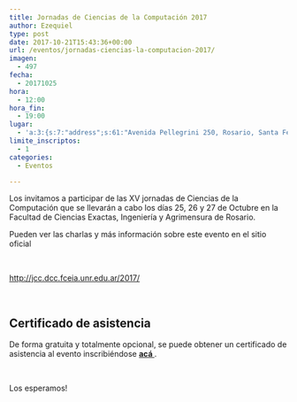 ```yaml
---
title: Jornadas de Ciencias de la Computación 2017
author: Ezequiel
type: post
date: 2017-10-21T15:43:36+00:00
url: /eventos/jornadas-ciencias-la-computacion-2017/
imagen:
  - 497
fecha:
  - 20171025
hora:
  - 12:00
hora_fin:
  - 19:00
lugar:
  - 'a:3:{s:7:"address";s:61:"Avenida Pellegrini 250, Rosario, Santa Fe Province, Argentina";s:3:"lat";s:18:"-32.95931699999999";s:3:"lng";s:18:"-60.62889899999999";}'
limite_inscriptos:
  - 1
categories:
  - Eventos

---
```

Los invitamos a participar de las XV jornadas de Ciencias de la Computación que se llevarán a cabo los días 25, 26 y 27 de Octubre en la Facultad de Ciencias Exactas, Ingeniería y Agrimensura de Rosario.

Pueden ver las charlas y más información sobre este evento en el sitio oficial

&nbsp;

http://jcc.dcc.fceia.unr.edu.ar/2017/

&nbsp;

<div class="cont">
  <h2>
    Certificado de asistencia
  </h2>
  
  <p>
    De forma gratuita y totalmente opcional, se puede obtener un certificado de asistencia al evento inscribiéndose <b><a href="https://goo.gl/forms/9rnpkkR6zgS96Vn73" target="_blank" rel="noopener"> acá </a></b>.
  </p>
</div>

&nbsp;

Los esperamos!